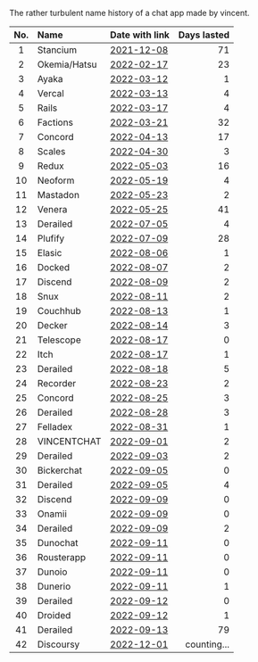 The rather turbulent name history of a chat app made by vincent.

| No.| Name         | Date with link                                                                                              | Days lasted |
|:--:|:-------------|:------------------------------------------------------------------------------------------------------------|------------:|
|  1 | Stancium     | [2021-12-08](https://github.com/decker-archive/api/commit/d37cab03ecc9ce0c4343052464a8006837c2bbe6)         | 71          |
|  2 | Okemia/Hatsu | [2022-02-17](https://github.com/decker-archive/api/commit/bf0549264018319595e10b393a5762334cc4f31a)         | 23          |
|  3 | Ayaka        | [2022-03-12](https://github.com/concordchat/api-docs/commit/ea8034a983003808c6df91c6c49cc21e8f72d858)       | 1           |
|  4 | Vercal       | [2022-03-13](https://github.com/decker-archive/api/commit/050074b9ac3da41eb4852877b1ab46a0915c8817)         | 4           |
|  5 | Rails        | [2022-03-17](https://github.com/decker-archive/api/commit/08f8ecb45e20014627295e1bb54c1a2644301d2c)         | 4           |
|  6 | Factions     | [2022-03-21](https://github.com/concordchat/concord-api/commit/e539f7191fe8d70f9f8a77fb9a1b973541617a46)    | 32          |
|  7 | Concord      | [2022-04-13](https://canary.discord.com/channels/881118111967883295/881118112492191796/963795519711367168)  | 17          |
|  8 | Scales       | [2022-04-30](https://canary.discord.com/channels/881118111967883295/881118112492191796/969865722991869982)  | 3           |
|  9 | Redux        | [2022-05-03](https://canary.discord.com/channels/881118111967883295/969836504128036864/970955845695324190)  | 16          |
| 10 | Neoform      | [2022-05-19](https://github.com/concordchat/concord-api/commit/6c8003a077145dd9ae383b9b513fd685e6c2f066)    | 4           |
| 11 | Mastadon     | [2022-05-23](https://canary.discord.com/channels/881118111967883295/881118112492191796/978299567256797234)  | 2           |
| 12 | Venera       | [2022-05-25](https://canary.discord.com/channels/962194292296802334/962194292296802337/979015020316868669)  | 41          |
| 13 | Derailed     | [2022-07-05](https://github.com/decker-archive/backend/commit/7b6c9420a0267762e040e9a541f29a5747f96dcd)     | 4           |
| 14 | Plufify      | [2022-07-09](https://github.com/decker-archive/backend/commit/b174d2af013095bce4d06961e25f3e268b013b6f)     | 28          |
| 15 | Elasic       | [2022-08-06](https://github.com/deckerapp/decker-gateway/commit/c751b61b7da63877e231d15109d1358ddde11193)   | 1           |
| 16 | Docked       | [2022-08-07](https://canary.discord.com/channels/881118111967883295/881118112492191796/1005799500956323861) | 2           |
| 17 | Discend      | [2022-08-09](https://canary.discord.com/channels/962194292296802334/988243874201862144/1006538875981799484) | 2           |
| 18 | Snux         | [2022-08-11](https://canary.discord.com/channels/962194292296802334/988243874201862144/1007175454622490705) | 2           |
| 19 | Couchhub     | [2022-08-13](https://github.com/deckerapp/decker-api/commit/ec2e9e191c3f599d1c4fbd8e8736be458967c487)       | 1           |
| 20 | Decker       | [2022-08-14](https://canary.discord.com/channels/881118111967883295/881118112492191796/1008358169594048532) | 3           |
| 21 | Telescope    | [2022-08-17](https://prnt.sc/vKodrdgCix6M)                                                                  | 0           |
| 22 | Itch         | [2022-08-17](https://prnt.sc/FXkEyTVPULlS)                                                                  | 1           |
| 23 | Derailed     | [2022-08-18](https://prnt.sc/kBW_ttEEzPnh)                                                                  | 5           |
| 24 | Recorder     | [2022-08-23](https://prnt.sc/z8jW8QhW5lcL)                                                                  | 2           |
| 25 | Concord      | [2022-08-25](https://prnt.sc/WZSED6E4a934)                                                                  | 3           |
| 26 | Derailed     | [2022-08-28](https://prnt.sc/4Z6n3HfAwvUH)                                                                  | 3           |
| 27 | Felladex     | [2022-08-31](https://prnt.sc/Wv5QwdNWspzZ)                                                                  | 1           |
| 28 | VINCENTCHAT  | [2022-09-01](https://prnt.sc/NDmSsU1PWa4W)                                                                  | 2           |
| 29 | Derailed     | [2022-09-03](https://prnt.sc/7Lyr7dgc6zbn)                                                                  | 2           |
| 30 | Bickerchat   | [2022-09-05](https://prnt.sc/XBgDmvX8T8-a)                                                                  | 0           |
| 31 | Derailed     | [2022-09-05](https://prnt.sc/XVDv59_w4jKU)                                                                  | 4           |
| 32 | Discend      | [2022-09-09](https://prnt.sc/6lIYAbxxSDVA)                                                                  | 0           |
| 33 | Onamii       | [2022-09-09](https://prnt.sc/uq1wrYfPlPGW)                                                                  | 0           |
| 34 | Derailed     | [2022-09-09](https://prnt.sc/ToTSTSPMKZkF)                                                                  | 2           |
| 35 | Dunochat     | [2022-09-11](https://prnt.sc/ik8NJ2g_PEt1)                                                                  | 0           |
| 36 | Rousterapp   | [2022-09-11](https://prnt.sc/kNx-9Q7TH7U8)                                                                  | 0           |
| 37 | Dunoio       | [2022-09-11](https://prnt.sc/MwqicqyDApo7)                                                                  | 0           |
| 38 | Dunerio      | [2022-09-11](https://prnt.sc/m-f5x7_VAd_4)                                                                  | 1           |
| 39 | Derailed     | [2022-09-12](https://prnt.sc/-_Jk_i1zQVm4)                                                                  | 0           |
| 40 | Droided      | [2022-09-12](https://prnt.sc/TRxRfCQ703yA)                                                                  | 1           |
| 41 | Derailed     | [2022-09-13](https://prnt.sc/IuAJ5YERqv2D)                                                                  | 79          |
| 42 | Discoursy    | [2022-12-01](https://prnt.sc/ECAG_vXAaTWk)                                                                  | counting... |

